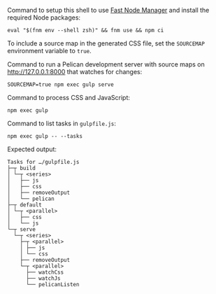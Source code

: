 <!--
README.md
Copyright 2024 Keith Maxwell
SPDX-License-Identifier: CC0-1.0
-->

Command to setup this shell to use [Fast Node Manager] and install the required
Node packages:

    eval "$(fnm env --shell zsh)" && fnm use && npm ci

To include a source map in the generated CSS file, set the `SOURCEMAP`
environment variable to `true`.

Command to run a Pelican development server with source maps on
<http://127.0.0.1:8000> that watches for changes:

    SOURCEMAP=true npm exec gulp serve

Command to process CSS and JavaScript:

    npm exec gulp

Command to list tasks in `gulpfile.js`:

    npm exec gulp -- --tasks

Expected output:

<!--
[[[cog
from subprocess import run
completed = run(["npm", "exec", "gulp", "--", "--tasks"], capture_output=True, check=True)
lines = completed.stdout.decode().splitlines()
cog.outl()
cog.outl("```")
cog.outl("Tasks for …/gulpfile.js")
for line in lines[1:]:
    cog.outl(line)
cog.outl("```")
cog.outl()
]]] -->

```
Tasks for …/gulpfile.js
├─┬ build
│ └─┬ <series>
│   ├── js
│   ├── css
│   ├── removeOutput
│   └── pelican
├─┬ default
│ └─┬ <parallel>
│   ├── css
│   └── js
└─┬ serve
  └─┬ <series>
    ├─┬ <parallel>
    │ ├── js
    │ └── css
    ├── removeOutput
    └─┬ <parallel>
      ├── watchCss
      ├── watchJs
      └── pelicanListen
```

<!-- [[[end]]] -->

[Fast Node Manager]: https://github.com/Schniz/fnm

<!-- vim: set filetype=markdown.htmlCommentNoSpell.cog : -->
